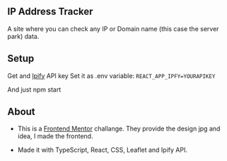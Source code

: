 ## IP Address Tracker
A site where you can check any IP or Domain name (this case the server park) data. 


## Setup
Get and [Ipify](https://www.ipify.org/) API key
Set it as .env variable:
``` REACT_APP_IPFY=YOURAPIKEY ```

And just npm start

## About
- This is a [Frontend Mentor](https://www.frontendmentor.io/) challange. They provide the design jpg and idea, I made the frontend.

- Made it with TypeScript, React, CSS, Leaflet and Ipify API.

